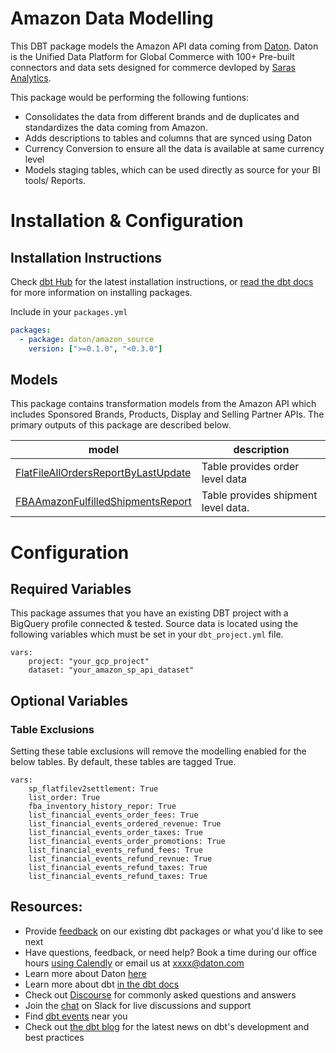 # Amazon Data Modelling
This DBT package models the Amazon API data coming from [Daton](https://sarasanalytics.com/daton/). Daton is the Unified Data Platform for Global Commerce with 100+ Pre-built connectors and data sets designed for commerce devloped by [Saras Analytics](https://sarasanalytics.com).

This package would be performing the following funtions:

- Consolidates the data from different brands and de duplicates and standardizes the data coming from Amazon.
- Adds descriptions to tables and columns that are synced using Daton
- Currency Conversion to ensure all the data is available at same currency level
- Models staging tables, which can be used directly as source for your BI tools/ Reports.

# Installation & Configuration

## Installation Instructions
Check [dbt Hub](https://hub.getdbt.com/) for the latest installation instructions, or [read the dbt docs](https://docs.getdbt.com/docs/package-management) for more information on installing packages.

Include in your `packages.yml`

```yaml
packages:
  - package: daton/amazon_source
    version: [">=0.1.0", "<0.3.0"]
```

## Models

This package contains transformation models from the Amazon API which includes Sponsored Brands, Products, Display and Selling Partner APIs. The primary outputs of this package are described below.

| **model**                 | **description**                                                                                                    |
| ------------------------- | ------------------------------------------------------------------------------------------------------------------ |
| [FlatFileAllOrdersReportByLastUpdate](https://github.com/daton/dbt_amazon/blob/main/models/FlatFileAllOrdersReportByLastUpdate.sql)  | Table provides order level data |
| [FBAAmazonFulfilledShipmentsReport](https://github.com/daton/dbt_amazon/blob/main/models/FBAAmazonFulfilledShipmentsReport.sql)        | Table provides shipment level data.            |



# Configuration 

## Required Variables

This package assumes that you have an existing DBT project with a BigQuery profile connected & tested. Source data is located using the following variables which must be set in your `dbt_project.yml` file.

```
vars:
    project: "your_gcp_project"
    dataset: "your_amazon_sp_api_dataset"
```

## Optional Variables
### Table Exclusions

Setting these table exclusions will remove the modelling enabled for the below tables. By default, these tables are tagged True. 

```
vars:
    sp_flatfilev2settlement: True
    list_order: True
    fba_inventory_history_repor: True
    list_financial_events_order_fees: True
    list_financial_events_ordered_revenue: True
    list_financial_events_order_taxes: True 
    list_financial_events_order_promotions: True
    list_financial_events_refund_fees: True
    list_financial_events_refund_revnue: True
    list_financial_events_refund_taxes: True
    list_financial_events_refund_taxes: True
```

## Resources:
- Provide [feedback](XXXXX) on our existing dbt packages or what you'd like to see next
- Have questions, feedback, or need help? Book a time during our office hours [using Calendly](xxxx) or email us at xxxx@daton.com
- Learn more about Daton [here](https://sarasanalytics.com/daton/)
- Learn more about dbt [in the dbt docs](https://docs.getdbt.com/docs/introduction)
- Check out [Discourse](https://discourse.getdbt.com/) for commonly asked questions and answers
- Join the [chat](http://slack.getdbt.com/) on Slack for live discussions and support
- Find [dbt events](https://events.getdbt.com) near you
- Check out [the dbt blog](https://blog.getdbt.com/) for the latest news on dbt's development and best practices